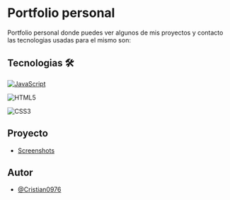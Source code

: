 
# Portfolio personal 

Portfolio personal donde puedes ver algunos de mis proyectos y contacto las tecnologias usadas para el mismo son: 
##  Tecnologias 🛠

[![JavaScript](https://img.shields.io/badge/JavaScript-F7DF1E?style=for-the-badge&logo=javascript&logoColor=white&labelColor=101010)]()

![HTML5](https://img.shields.io/badge/html5-%23E34F26.svg?style=for-the-badge&logo=html5&logoColor=white)

![CSS3](https://img.shields.io/badge/css3-%231572B6.svg?style=for-the-badge&logo=css3&logoColor=white)

## Proyecto

- [Screenshots](./img/portada-portfolio.png)


## Autor

- [@Cristian0976](https://www.github.com/Cristian0976)

